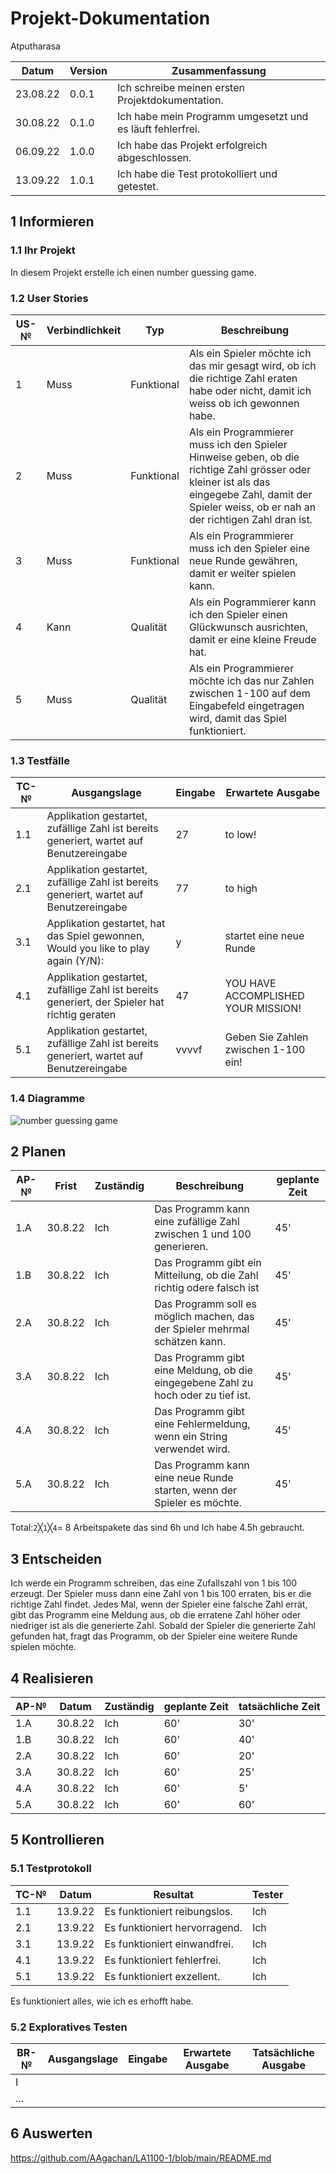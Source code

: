 # Projekt-Dokumentation


Atputharasa

| Datum | Version | Zusammenfassung                                              |
| ----- | ------- | ------------------------------------------------------------ |
| 23.08.22| 0.0.1   | Ich schreibe meinen ersten Projektdokumentation.|
| 30.08.22      | 0.1.0   | Ich habe mein Programm umgesetzt und es läuft fehlerfrei.|                                                            |
|  06.09.22     | 1.0.0   | Ich habe das Projekt erfolgreich abgeschlossen.|
| 13.09.22 | 1.0.1| Ich habe die Test protokolliert und getestet.|

## 1 Informieren

### 1.1 Ihr Projekt

In diesem Projekt erstelle ich einen number guessing game.

### 1.2 User Stories

| US-№ | Verbindlichkeit | Typ  | Beschreibung                       |
| ---- | --------------- | ---- | ---------------------------------- |
| 1    |  Muss               |  Funktional    | Als ein Spieler möchte ich das mir gesagt wird, ob ich die richtige Zahl eraten habe oder nicht, damit ich weiss ob ich gewonnen habe.|
| 2 |     Muss            | Funktional     |  Als ein Programmierer muss ich den Spieler Hinweise geben, ob die richtige Zahl grösser oder kleiner ist als das eingegebe Zahl, damit der Spieler weiss, ob er nah an der richtigen Zahl dran ist.                                |
| 3 | Muss | Funktional| Als ein Programmierer muss ich den Spieler eine neue Runde gewähren, damit er weiter spielen kann.|
| 4 | Kann | Qualität | Als ein Pogrammierer kann ich den Spieler einen Glückwunsch ausrichten, damit er eine kleine Freude hat.|
| 5 | Muss | Qualität | Als ein Programmierer möchte ich das nur Zahlen zwischen 1-100 auf dem Eingabefeld eingetragen wird, damit das Spiel funktioniert. |



### 1.3 Testfälle

| TC-№ | Ausgangslage | Eingabe | Erwartete Ausgabe |
| ---- | ------------ | ------- | ----------------- |
| 1.1  |  Applikation gestartet, zufällige Zahl ist bereits generiert, wartet auf Benutzereingabe            |    27     | to low!|
| 2.1 |  Applikation gestartet, zufällige Zahl ist bereits generiert, wartet auf Benutzereingabe             |   77      | to high|
| 3.1 | Applikation gestartet, hat das Spiel gewonnen, Would you like to play again (Y/N): | y | startet eine neue Runde |
| 4.1 | Applikation gestartet, zufällige Zahl ist bereits generiert, der Spieler hat richtig geraten | 47 | YOU HAVE ACCOMPLISHED YOUR MISSION!  |
| 5.1 | Applikation gestartet, zufällige Zahl ist bereits generiert, wartet auf Benutzereingabe | vvvvf | Geben Sie Zahlen zwischen 1-100 ein! |


### 1.4 Diagramme
![number guessing game](https://user-images.githubusercontent.com/110893260/186102885-27e93a13-31f5-4919-817d-6314a1eaf1a9.png)



## 2 Planen

| AP-№ | Frist | Zuständig | Beschreibung | geplante Zeit |
| ---- | ----- | --------- | ------------ | ------------- |
| 1.A  | 30.8.22     | Ich          | Das Programm kann eine zufällige Zahl zwischen 1 und 100 generieren.           | 45'              |
| 1.B  | 30.8.22      | Ich           | Das Programm gibt ein Mitteilung, ob die Zahl richtig odere falsch ist            |45'              |
| 2.A | 30.8.22 | Ich | Das Programm soll es möglich machen, das der Spieler mehrmal schätzen kann. | 45'|
| 3.A | 30.8.22 | Ich | Das Programm gibt eine Meldung, ob die eingegebene Zahl zu hoch oder zu tief ist.|45'|
| 4.A | 30.8.22 | Ich | Das Programm gibt eine Fehlermeldung, wenn ein String verwendet wird.|45'|
| 5.A | 30.8.22 | Ich | Das Programm kann eine neue Runde starten, wenn der Spieler es möchte.|45'|


Total:`2`╳`1`╳`4`= 8 Arbeitspakete das sind 6h und Ich habe 4.5h gebraucht.


## 3 Entscheiden
Ich werde ein Programm schreiben, das eine Zufallszahl von 1 bis 100 erzeugt. Der Spieler muss dann eine Zahl von 1 bis 100 erraten, bis er die richtige Zahl findet. Jedes Mal, wenn der Spieler eine falsche Zahl errät, gibt das Programm eine Meldung aus, ob die erratene Zahl höher oder niedriger ist als die generierte Zahl. Sobald der Spieler die generierte Zahl gefunden hat, fragt das Programm, ob der Spieler eine weitere Runde spielen möchte.


## 4 Realisieren

| AP-№ | Datum | Zuständig | geplante Zeit | tatsächliche Zeit |
| ---- | ----- | --------- | ------------- | ----------------- |
| 1.A  | 30.8.22       | Ich           |  60'             | 30'                  |
| 1.B  | 30.8.22       | Ich           |  60'             | 40'                 |
| 2.A  | 30.8.22       | Ich           |  60'             | 20'                  |
| 3.A  | 30.8.22       | Ich           |  60'             | 25'                  |
| 4.A  | 30.8.22       | Ich           |  60'             | 5'                 |
| 5.A  | 30.8.22       | Ich           |  60'             | 60'                 |

## 5 Kontrollieren

### 5.1 Testprotokoll

| TC-№ | Datum | Resultat | Tester |
| ---- | ----- | -------- | ------ |
| 1.1  | 13.9.22       | Es funktioniert reibungslos.         | Ich       |
| 2.1  | 13.9.22       | Es funktioniert hervorragend.         | Ich       |
| 3.1  | 13.9.22       | Es funktioniert einwandfrei.         | Ich       |
| 4.1  | 13.9.22       | Es funktioniert fehlerfrei.        | Ich       |
| 5.1  | 13.9.22       | Es funktioniert exzellent.        | Ich       |

Es funktioniert alles, wie ich es erhofft habe.

### 5.2 Exploratives Testen

| BR-№ | Ausgangslage | Eingabe | Erwartete Ausgabe | Tatsächliche Ausgabe |
| ---- | ------------ | ------- | ----------------- | -------------------- |
| I    |              |         |                   |                      |
| ...  |              |         |                   |                      |



## 6 Auswerten

https://github.com/AAgachan/LA1100-1/blob/main/README.md
